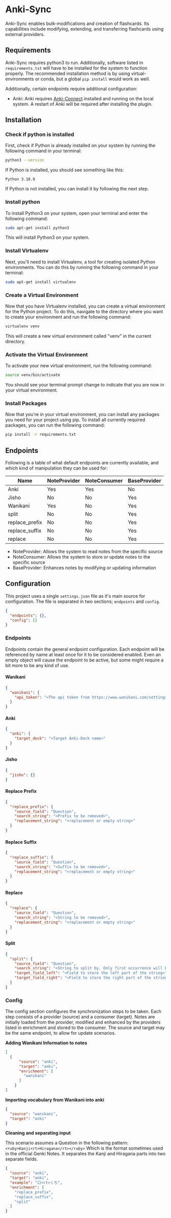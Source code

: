 # Anki-Sync

Anki-Sync enables bulk-modifications and creation of flashcards.
Its capabilities include modifying, extending, and transferring flashcards using external providers.

## Requirements

Anki-Sync requires python3 to run.
Additionally, software listed in `requirements.txt` will have to be installed for the system to function properly.
The recommended installation method is by using virtual-environments or conda, but a global `pip install` would work as well.

Additionally, certain endpoints require additional configuration:

 * Anki: Anki requires [Anki-Connect](https://github.com/FooSoft/anki-connect) installed and running on the local system. A restart of Anki will be required after installing the plugin.

## Installation

### Check if python is installed

First, check if Python is already installed on your system by running the following command in your terminal:

```bash
python3 --version
```

If Python is installed, you should see something like this:

```
Python 3.10.9
```

If Python is not installed, you can install it by following the next step.

### Install python

To install Python3 on your system, open your terminal and enter the following command:

```bash
sudo apt-get install python3
```

This will install Python3 on your system.

### Install Virtualenv

Next, you'll need to install Virtualenv, a tool for creating isolated Python environments.
You can do this by running the following command in your terminal:

```bash
sudo apt-get install virtualenv
```

### Create a Virtual Environment

Now that you have Virtualenv installed, you can create a virtual environment for the Python project.
To do this, navigate to the directory where you want to create your environment and run the following command:

```bash
virtualenv venv
```

This will create a new virtual environment called "venv" in the current directory.

### Activate the Virtual Environment

To activate your new virtual environment, run the following command:

```bash
source venv/bin/activate
```

You should see your terminal prompt change to indicate that you are now in your virtual environment.

### Install Packages

Now that you're in your virtual environment, you can install any packages you need for your project using pip.
To install all currently required packages, you can run the following command:

```bash
pip install -r requirements.txt
```

## Endpoints

Following is a table of what default endpoints are currently available, and which kind of manipulation they can be used for:

| Name           | NoteProvider | NoteConsumer | BaseProvider |
|----------------|--------------|--------------|--------------|
| Anki           | Yes          | Yes          | No           |
| Jisho          | No           | No           | Yes          |
| Wanikani       | Yes          | No           | Yes          |
| split          | No           | No           | Yes          |
| replace_prefix | No           | No           | Yes          |
| replace_suffix | No           | No           | Yes          |
| replace        | No           | No           | Yes          |

 * NoteProvider: Allows the system to read notes from the specific source
 * NoteConsumer: Allows the system to store or update notes to the specific source
 * BaseProvider: Enhances notes by modifying or updating information

## Configuration

This project uses a single `settings.json` file as it's main source for configuration.
The file is separated in two sections; `endpoints` and `config`.
```json
{
  "endpoints": {},
  "config": []
}
```

### Endpoints

Endpoints contain the general endpoint configuration.
Each endpoint will be referenced by name at least once for it to be considered enabled.
Even an empty object will cause the endpoint to be active, but some might require a bit more to be any kind of use.

#### Wanikani

```json
{
  "wanikani": {
    "api_token": "<The api token from https://www.wanikani.com/settings/personal_access_tokens>"
  }
}
```

#### Anki

```json
{
  "anki": {
    "target_deck": "<Target Anki-Deck name>"
  }
}
```

#### Jisho

```json
{
  "jisho": {}
}
```

#### Replace Prefix

```json
{
  "replace_prefix": {
    "source_field": "Question",
    "search_string": "<Prefix to be removed>",
    "replacement_string": "<replacement or empty string>"
  }
}
```

#### Replace Suffix

```json
{
  "replace_suffix": {
    "source_field": "Question",
    "search_string": "<Suffix to be removed>",
    "replacement_string": "<replacement or empty string>"
  }
}
```

#### Replace

```json
{
  "replace": {
    "source_field": "Question",
    "search_string": "<String to be removed>",
    "replacement_string": "<replacement or empty string>"
  }
}
```

#### Split

```json
{
  "split": {
    "source_field": "Question",
    "search_string": "<String to split by. Only first occurrence will be used>",
    "target_field_left": "<Field to store the left part of the string>",
    "target_field_right": "<Field to store the right part of the string>"
  }
}
```

### Config

The config section configures the synchronization steps to be taken.
Each step consists of a provider (source) and a consumer (target).
Notes are initially loaded from the provider, modified and enhanced by the providers listed in enrichment and stored to the consumer.
The source and target may be the same endpoint, to allow for update scenarios.

__Adding Wanikani Information to notes__

```json
[
  {
      "source": "anki",
      "target": "anki",
      "enrichment": [
        "wanikani"
      ]
    }
]
```

__Importing vocabulary from Wanikani into anki__

```json
{
  "source": "wanikani",
  "target": "anki"
}
```

__Cleaning and separating input__

This scenario assumes a Question in the following pattern:
`<ruby>Kanji<rt>Hiragana</rt></ruby>`
Which is the format sometimes used in the official Genki Notes.
It separates the Kanji and Hiragana parts into two separate fields.

```json
{
  "source": "anki",
  "target": "anki",
  "example": "口<rt>くち",
  "enrichment": [
    "replace_prefix",
    "replace_suffix",
    "split"
  ]
}
```